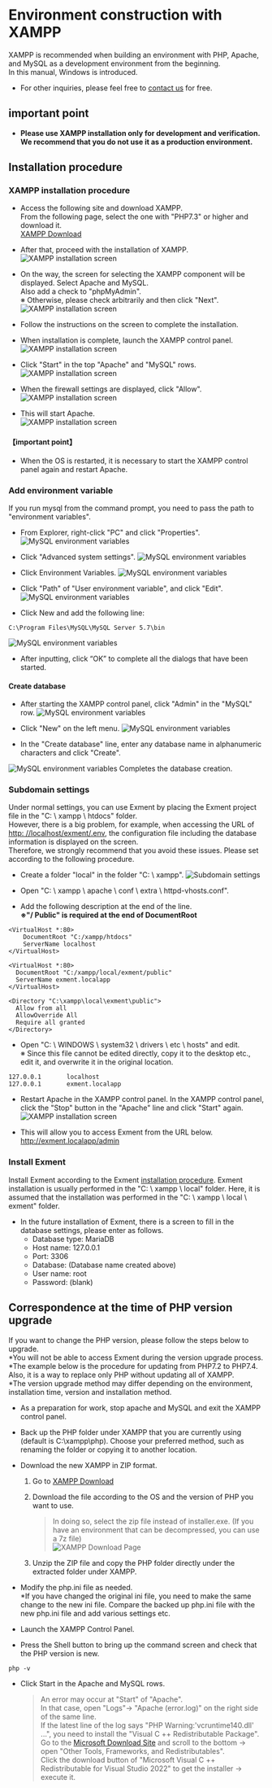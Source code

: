 # Environment construction with XAMPP
XAMPP is recommended when building an environment with PHP, Apache, and MySQL as a development environment from the beginning.  
In this manual, Windows is introduced.  

- For other inquiries, please feel free to [contact us](https://exment.net/inquiry) for free.  

## important point
- **Please use XAMPP installation only for development and verification. We recommend that you do not use it as a production environment.** 

## Installation procedure

### XAMPP installation procedure
- Access the following site and download XAMPP.  
From the following page, select the one with "PHP7.3" or higher and download it.  
[XAMPP Download](https://www.apachefriends.org/jp/download.html)  

- After that, proceed with the installation of XAMPP.  
![XAMPP installation screen](img/xampp/xampp1.png)

- On the way, the screen for selecting the XAMPP component will be displayed. Select Apache and MySQL.  
Also add a check to "phpMyAdmin".  
※ Otherwise, please check arbitrarily and then click "Next".  
![XAMPP installation screen](img/xampp/xampp2.png)

- Follow the instructions on the screen to complete the installation.  

- When installation is complete, launch the XAMPP control panel.  
![XAMPP installation screen](img/xampp/xampp3.png)

- Click "Start" in the top "Apache" and "MySQL" rows.  
![XAMPP installation screen](img/xampp/xampp4.png)

- When the firewall settings are displayed, click "Allow".  
![XAMPP installation screen](img/xampp/xampp5.png)

- This will start Apache.  
![XAMPP installation screen](img/xampp/xampp6.png)

#### 【important point】
- When the OS is restarted, it is necessary to start the XAMPP control panel again and restart Apache.  


### Add environment variable
If you run mysql from the command prompt, you need to pass the path to "environment variables".  

- From Explorer, right-click "PC" and click "Properties".  
![MySQL environment variables](img/xampp/mysql_command1.png)

- Click "Advanced system settings".
![MySQL environment variables](img/xampp/mysql_command2.png)

- Click Environment Variables.
![MySQL environment variables](img/xampp/mysql_command3.png)

- Click "Path" of "User environment variable", and click "Edit".
![MySQL environment variables](img/xampp/mysql_command4.png)

- Click New and add the following line:

~~~
C:\Program Files\MySQL\MySQL Server 5.7\bin  
~~~

![MySQL environment variables](img/xampp/mysql_command5.png)

- After inputting, click “OK” to complete all the dialogs that have been started.

#### Create database
- After starting the XAMPP control panel, click "Admin" in the "MySQL" row.
![MySQL environment variables](img/xampp/phpmyadmin0.png)

- Click "New" on the left menu.
![MySQL environment variables](img/xampp/phpmyadmin1.png)

- In the "Create database" line, enter any database name in alphanumeric characters and click "Create".

![MySQL environment variables](img/xampp/phpmyadmin2.png)
Completes the database creation.


### Subdomain settings
Under normal settings, you can use Exment by placing the Exment project file in the "C: \ xampp \ htdocs" folder.  
However, there is a big problem, for example, when accessing the URL of [http: //localhost/exment/.env](http://localhost/exment/.env), the configuration file including the database information is displayed on the screen.  
Therefore, we strongly recommend that you avoid these issues. Please set according to the following procedure.  

- Create a folder "local" in the folder "C: \ xampp".
![Subdomain settings](img/xampp/subdomain1.png)

- Open "C: \ xampp \ apache \ conf \ extra \ httpd-vhosts.conf".

- Add the following description at the end of the line.  
**※"/ Public" is required at the end of DocumentRoot**  

~~~
<VirtualHost *:80>
    DocumentRoot "C:/xampp/htdocs"
    ServerName localhost
</VirtualHost>

<VirtualHost *:80>
  DocumentRoot "C:/xampp/local/exment/public"
  ServerName exment.localapp
</VirtualHost>

<Directory "C:\xampp\local\exment\public">
  Allow from all
  AllowOverride All
  Require all granted
</Directory>
~~~

- Open "C: \ WINDOWS \ system32 \ drivers \ etc \ hosts" and edit.  
※  Since this file cannot be edited directly, copy it to the desktop etc., edit it, and overwrite it in the original location.  

~~~
127.0.0.1       localhost
127.0.0.1       exment.localapp
~~~

- Restart Apache in the XAMPP control panel. In the XAMPP control panel, click the "Stop" button in the "Apache" line and click "Start" again.  
![XAMPP installation screen](img/xampp/xampp7.png)

- This will allow you to access Exment from the URL below.  
http://exment.localapp/admin

### Install Exment
Install Exment according to the Exment [installation procedure](/quickstart).
Exment installation is usually performed in the "C: \ xampp \ local" folder.
Here, it is assumed that the installation was performed in the "C: \ xampp \ local \ exment" folder.

- In the future installation of Exment, there is a screen to fill in the database settings, please enter as follows.  
    - Database type: MariaDB
    - Host name: 127.0.0.1
    - Port: 3306
    - Database: (Database name created above)
    - User name: root
    - Password: (blank)


## Correspondence at the time of PHP version upgrade
If you want to change the PHP version, please follow the steps below to upgrade.  
*You will not be able to access Exment during the version upgrade process.  
*The example below is the procedure for updating from PHP7.2 to PHP7.4. Also, it is a way to replace only PHP without updating all of XAMPP.  
*The version upgrade method may differ depending on the environment, installation time, version and installation method.  

- As a preparation for work, stop apache and MySQL and exit the XAMPP control panel.  

- Back up the PHP folder under XAMPP that you are currently using (default is C:\xampp\php). Choose your preferred method, such as renaming the folder or copying it to another location.  

- Download the new XAMPP in ZIP format.  

   1. Go to [XAMPP Download](https://www.apachefriends.org/jp/download.html)
   2. Download the file according to the OS and the version of PHP you want to use.  
      > In doing so, select the zip file instead of installer.exe. (If you have an environment that can be decompressed, you can use a 7z file)  
      ![XAMPP Download Page](img/xampp/xampp8.png)

   3. Unzip the ZIP file and copy the PHP folder directly under the extracted folder under XAMPP.  

- Modify the php.ini file as needed.  
*If you have changed the original ini file, you need to make the same change to the new ini file. Compare the backed up php.ini file with the new php.ini file and add various settings etc.  

- Launch the XAMPP Control Panel.  

- Press the Shell button to bring up the command screen and check that the PHP version is new.  

~~~
php -v
~~~

- Click Start in the Apache and MySQL rows.  

   > An error may occur at "Start" of "Apache".  
   In that case, open "Logs"-> "Apache (error.log)" on the right side of the same line.  
   If the latest line of the log says "PHP Warning:'vcruntime140.dll' ...", you need to install the "Visual C ++ Redistributable Package".  
   Go to the [Microsoft Download Site](https://visualstudio.microsoft.com/en/downloads/) and scroll to the bottom → open "Other Tools, Frameworks, and Redistributables".  
   Click the download button of "Microsoft Visual C ++ Redistributable for Visual Studio 2022" to get the installer → execute it.  
